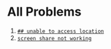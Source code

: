 # All Problems
1. [`## unable to access location`](https://github.com/nahidfarazi/Ubuntu-Problems/blob/main/unable%20to%20access%20location.md)
2. [`screen share not working`](https://github.com/nahidfarazi/Ubuntu-Problems/blob/main/screen%20share%20not%20working) 
